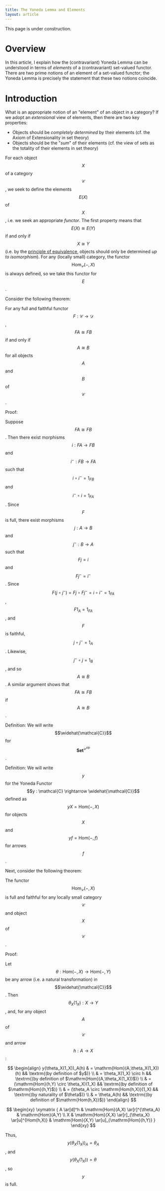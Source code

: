 ```yaml
---
title: The Yoneda Lemma and Elements
layout: article
---
```


This page is under construction.

# Overview

In this article, I explain how the (contravariant) Yoneda Lemma can be
understood in terms of *elements* of a (contravariant) set-valued functor.
There are two prime notions of an element of a set-valued functor; the Yoneda
Lemma is precisely the statement that these two notions coincide.

# Introduction

What is an appropriate notion of an "element" of an object in a category? If we
adopt an *extensional* view of elements, then there are two key properties:

* Objects should be *completely determined* by their elements (cf. the Axiom of
Extensionality in set theory)
* Objects should be the "*sum*" of their elements (cf. the view of sets as the
totality of their elements in set theory)

For each object $$X$$ of a category $$\mathcal{C}$$, we seek to define the elements
$$E(X)$$ of $$X$$, i.e. we seek an appropriate *functor*. The first property means
that $$E(X) \cong E(Y)$$ if and only if $$X \cong Y$$ (i.e. by the [principle of
equivalence](https://ncatlab.org/nlab/show/principle+of+equivalence), objects
should only be determined *up to isomorphism*). For any (locally small) category,
the functor $$\mathrm{Hom}_{\mathcal{C}}(-,X)$$ is always defined, so we take this
functor for $$E$$.

Consider the following theorem:

For any full and faithful functor $$F : \mathcal{C} \rightarrow \mathcal{D}$$, $$F
A \cong FB$$ if and only if $$A \cong B$$ for all objects $$A$$ and $$B$$ of $$
\mathcal{C}$$.

Proof:

Suppose $$FA \cong FB$$. Then there exist morphisms $$i : FA \rightarrow FB$$ and
$$i^- : FB \rightarrow FA$$ such that $$i \circ i^- = 1_{FB}$$ and $$i^- \circ i = 1_{FA}$$. 
Since $$F$$ is full, there exist morphisms $$j : A \rightarrow B$$ and $$j^- : B \rightarrow A$$ 
such that $$Fj = i$$ and $$Fj^- = i^-$$. Since $$F(j \circ j^-) = Fj \circ Fj^- = i \circ i^- = 1_{FA}$$, 
$$F1_A = 1_{FA}$$, and $$F$$ is faithful, $$j \circ j^- = 1_A$$. Likewise, $$j^- \circ j = 1_B$$, 
and so $$A \cong B$$. A similar argument shows that $$FA \cong FB$$ if $$A \cong B$$.

Definition: We will write $$\widehat{\mathcal{C}}$$ for $$\mathbf{Set}^{\mathcal{C}^{\mathrm{op}}}$$.

Definition: We will write $$y$$ for the Yoneda Functor $$y : \mathcal{C} \rightarrow \widehat{\mathcal{C}}$$
defined as $$yX = \mathrm{Hom}(-,X)$$ for objects $$X$$ and $$yf = \mathrm{Hom}(-,f)$$ for arrows $$f$$.

Next, consider the following theorem:

The functor $$\mathrm{Hom}_{\mathcal{C}}(-,X)$$ is full and faithful for any locally small
category $$\mathcal{C}$$ and object $$X$$ of $$\mathcal{C}$$.

Proof:

Let $$\theta : \mathrm{Hom}(-,X) \rightarrow \mathrm{Hom}(-,Y)$$ be any arrow (i.e. a natural transformation) in 
$$\widehat{\mathcal{C}}$$. Then $$\theta_X(1_X) : X \rightarrow Y$$, and, for any object $$A$$ of $$\mathcal{C}$$ and arrow 
$$h : A \rightarrow X$$:

$$
\begin{align}
y(\theta_X(1_X))_A(h) & = \mathrm{Hom}(A,\theta_X(1_X))(h) && \textrm{(by definition of $y$)} \\
& = \theta_X(1_X) \circ h && \textrm{(by definition of $\mathrm{Hom}(A,\theta_X(1_X))$)} \\
& = (\mathrm{Hom}(h,Y) \circ \theta_X)(1_X) && \textrm{(by definition of $\mathrm{Hom}(h,Y)$)} \\
& = (\theta_A \circ \mathrm{Hom(h,X})(1_X) && \textrm{(by naturality of $\theta$)} \\
& = \theta_A(h) && \textrm{(by definition of $\mathrm{Hom(h,X)}$)}
\end{align}
$$

$$
\begin{xy}
\xymatrix {
A \ar[d]^h & \mathrm{Hom}(A,X) \ar[r]^{\theta_A} & \mathrm{Hom}(A,Y) \\
X & \mathrm{Hom}(X,X) \ar[r]_{\theta_X} \ar[u]^{Hom(h,X)} & \mathrm{Hom}(X,Y) \ar[u]_{\mathrm{Hom}(h,Y)}
}
\end{xy}
$$

Thus, $$y(\theta_X(1_X))_A = \theta_A$$, and $$y(\theta_X(1_X)) = \theta$$, so $$y$$ is full.
